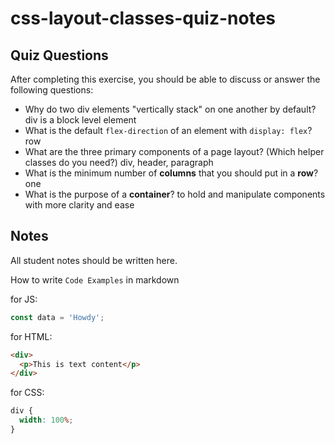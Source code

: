 # css-layout-classes-quiz-notes

## Quiz Questions

After completing this exercise, you should be able to discuss or answer the following questions:

- Why do two div elements "vertically stack" on one another by default?
  div is a block level element
- What is the default `flex-direction` of an element with `display: flex`?
  row
- What are the three primary components of a page layout? (Which helper classes do you need?)
  div, header, paragraph
- What is the minimum number of **columns** that you should put in a **row**?
  one
- What is the purpose of a **container**?
  to hold and manipulate components with more clarity and ease

## Notes

All student notes should be written here.

How to write `Code Examples` in markdown

for JS:

```javascript
const data = 'Howdy';
```

for HTML:

```html
<div>
  <p>This is text content</p>
</div>
```

for CSS:

```css
div {
  width: 100%;
}
```
